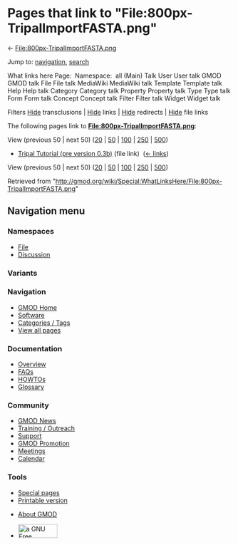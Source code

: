 <div id="mw-page-base" class="noprint">

</div>

<div id="mw-head-base" class="noprint">

</div>

<div id="content" class="mw-body" role="main">

<span id="top"></span>

<div id="mw-js-message" style="display:none;">

</div>



# <span dir="auto">Pages that link to "File:800px-TripalImportFASTA.png"</span>

<div id="bodyContent">

<div id="contentSub">

←
[File:800px-TripalImportFASTA.png](/wiki/File:800px-TripalImportFASTA.png "File:800px-TripalImportFASTA.png")

</div>

<div id="jump-to-nav" class="mw-jump">

Jump to: [navigation](#mw-navigation), [search](#p-search)

</div>

<div id="mw-content-text">

What links here Page:  Namespace:  all (Main) Talk User User talk GMOD
GMOD talk File File talk MediaWiki MediaWiki talk Template Template talk
Help Help talk Category Category talk Property Property talk Type Type
talk Form Form talk Concept Concept talk Filter Filter talk Widget
Widget talk

Filters
[Hide](/mediawiki/index.php?title=Special:WhatLinksHere/File:800px-TripalImportFASTA.png&hidetrans=1 "Special:WhatLinksHere/File:800px-TripalImportFASTA.png")
transclusions \|
[Hide](/mediawiki/index.php?title=Special:WhatLinksHere/File:800px-TripalImportFASTA.png&hidelinks=1 "Special:WhatLinksHere/File:800px-TripalImportFASTA.png")
links \|
[Hide](/mediawiki/index.php?title=Special:WhatLinksHere/File:800px-TripalImportFASTA.png&hideredirs=1 "Special:WhatLinksHere/File:800px-TripalImportFASTA.png")
redirects \|
[Hide](/mediawiki/index.php?title=Special:WhatLinksHere/File:800px-TripalImportFASTA.png&hideimages=1 "Special:WhatLinksHere/File:800px-TripalImportFASTA.png")
file links

The following pages link to
**[File:800px-TripalImportFASTA.png](/wiki/File:800px-TripalImportFASTA.png "File:800px-TripalImportFASTA.png")**:

View (previous 50 \| next 50)
([20](/mediawiki/index.php?title=Special:WhatLinksHere/File:800px-TripalImportFASTA.png&limit=20 "Special:WhatLinksHere/File:800px-TripalImportFASTA.png")
\|
[50](/mediawiki/index.php?title=Special:WhatLinksHere/File:800px-TripalImportFASTA.png&limit=50 "Special:WhatLinksHere/File:800px-TripalImportFASTA.png")
\|
[100](/mediawiki/index.php?title=Special:WhatLinksHere/File:800px-TripalImportFASTA.png&limit=100 "Special:WhatLinksHere/File:800px-TripalImportFASTA.png")
\|
[250](/mediawiki/index.php?title=Special:WhatLinksHere/File:800px-TripalImportFASTA.png&limit=250 "Special:WhatLinksHere/File:800px-TripalImportFASTA.png")
\|
[500](/mediawiki/index.php?title=Special:WhatLinksHere/File:800px-TripalImportFASTA.png&limit=500 "Special:WhatLinksHere/File:800px-TripalImportFASTA.png"))

- [Tripal Tutorial (pre version
  0.3b)](/wiki/Tripal_Tutorial_(pre_version_0.3b) "Tripal Tutorial (pre version 0.3b)")
  (file link) ‎ <span class="mw-whatlinkshere-tools">([←
  links](/mediawiki/index.php?title=Special:WhatLinksHere&target=Tripal+Tutorial+%28pre+version+0.3b%29 "Special:WhatLinksHere"))</span>

View (previous 50 \| next 50)
([20](/mediawiki/index.php?title=Special:WhatLinksHere/File:800px-TripalImportFASTA.png&limit=20 "Special:WhatLinksHere/File:800px-TripalImportFASTA.png")
\|
[50](/mediawiki/index.php?title=Special:WhatLinksHere/File:800px-TripalImportFASTA.png&limit=50 "Special:WhatLinksHere/File:800px-TripalImportFASTA.png")
\|
[100](/mediawiki/index.php?title=Special:WhatLinksHere/File:800px-TripalImportFASTA.png&limit=100 "Special:WhatLinksHere/File:800px-TripalImportFASTA.png")
\|
[250](/mediawiki/index.php?title=Special:WhatLinksHere/File:800px-TripalImportFASTA.png&limit=250 "Special:WhatLinksHere/File:800px-TripalImportFASTA.png")
\|
[500](/mediawiki/index.php?title=Special:WhatLinksHere/File:800px-TripalImportFASTA.png&limit=500 "Special:WhatLinksHere/File:800px-TripalImportFASTA.png"))

</div>

<div class="printfooter">

Retrieved from
"<http://gmod.org/wiki/Special:WhatLinksHere/File:800px-TripalImportFASTA.png>"

</div>

<div id="catlinks" class="catlinks catlinks-allhidden">

</div>

<div class="visualClear">

</div>

</div>

</div>

<div id="mw-navigation">

## Navigation menu

<div id="mw-head">



<div id="left-navigation">

<div id="p-namespaces" class="vectorTabs" role="navigation"
aria-labelledby="p-namespaces-label">

### Namespaces

- <span id="ca-nstab-image"><a href="/wiki/File:800px-TripalImportFASTA.png" accesskey="c"
  title="View the file page [c]">File</a></span>
- <span id="ca-talk"><a
  href="/mediawiki/index.php?title=File_talk:800px-TripalImportFASTA.png&amp;action=edit&amp;redlink=1"
  accesskey="t"
  title="Discussion about the content page [t]">Discussion</a></span>

</div>

<div id="p-variants" class="vectorMenu emptyPortlet" role="navigation"
aria-labelledby="p-variants-label">

### 

### Variants[](#)

<div class="menu">

</div>

</div>

</div>

<div id="right-navigation">





</div>



</div>

</div>

</div>

<div id="mw-panel">

<div id="p-logo" role="banner">

<a href="/wiki/Main_Page"
style="background-image: url(http://gmod.org/images/GMOD-cogs.png);"
title="Visit the main page"></a>

</div>

<div id="p-Navigation" class="portal" role="navigation"
aria-labelledby="p-Navigation-label">

### Navigation

<div class="body">

- <span id="n-GMOD-Home">[GMOD Home](/wiki/Main_Page)</span>
- <span id="n-Software">[Software](/wiki/GMOD_Components)</span>
- <span id="n-Categories-.2F-Tags">[Categories /
  Tags](/wiki/Categories)</span>
- <span id="n-View-all-pages">[View all
  pages](/wiki/Special:AllPages)</span>

</div>

</div>

<div id="p-Documentation" class="portal" role="navigation"
aria-labelledby="p-Documentation-label">

### Documentation

<div class="body">

- <span id="n-Overview">[Overview](/wiki/Overview)</span>
- <span id="n-FAQs">[FAQs](/wiki/Category:FAQ)</span>
- <span id="n-HOWTOs">[HOWTOs](/wiki/Category:HOWTO)</span>
- <span id="n-Glossary">[Glossary](/wiki/Glossary)</span>

</div>

</div>

<div id="p-Community" class="portal" role="navigation"
aria-labelledby="p-Community-label">

### Community

<div class="body">

- <span id="n-GMOD-News">[GMOD News](/wiki/GMOD_News)</span>
- <span id="n-Training-.2F-Outreach">[Training /
  Outreach](/wiki/Training_and_Outreach)</span>
- <span id="n-Support">[Support](/wiki/Support)</span>
- <span id="n-GMOD-Promotion">[GMOD
  Promotion](/wiki/GMOD_Promotion)</span>
- <span id="n-Meetings">[Meetings](/wiki/Meetings)</span>
- <span id="n-Calendar">[Calendar](/wiki/Calendar)</span>

</div>

</div>

<div id="p-tb" class="portal" role="navigation"
aria-labelledby="p-tb-label">

### Tools

<div class="body">

- <span id="t-specialpages"><a href="/wiki/Special:SpecialPages" accesskey="q"
  title="A list of all special pages [q]">Special pages</a></span>
- <span id="t-print"><a
  href="/mediawiki/index.php?title=Special:WhatLinksHere/File:800px-TripalImportFASTA.png&amp;printable=yes"
  rel="alternate" accesskey="p"
  title="Printable version of this page [p]">Printable version</a></span>

</div>

</div>

</div>

</div>

<div id="footer" role="contentinfo">

- <span id="footer-places-about">[About
  GMOD](/wiki/GMOD:About "GMOD:About")</span>

<!-- -->

- <span id="footer-copyrightico">[<img src="http://www.gnu.org/graphics/gfdl-logo-small.png" width="88"
  height="31" alt="a GNU Free Documentation License" />](http://www.gnu.org/licenses/fdl-1.3.html)</span>




</div>
